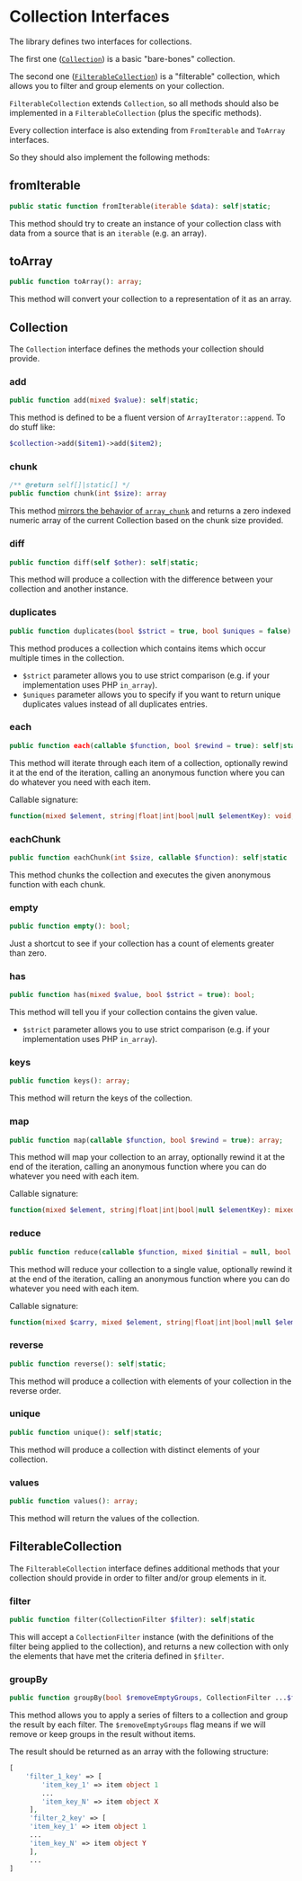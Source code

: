 # Collection Interfaces

The library defines two interfaces for collections.

The first one ([`Collection`](../src/Collection.php)) is a basic "bare-bones" collection.

The second one ([`FilterableCollection`](../src/FilterableCollection.php)) is a "filterable" collection, which allows you to filter and group elements on your collection.

`FilterableCollection` extends `Collection`, so all methods should also be implemented in a `FilterableCollection` (plus the specific methods).  

Every collection interface is also extending from `FromIterable` and `ToArray` interfaces. 

So they should also implement the following methods:

## fromIterable

```php
public static function fromIterable(iterable $data): self|static;
```

This method should try to create an instance of your collection class with data from a source that is an `iterable` (e.g. an array).

## toArray

```php
public function toArray(): array;
```

This method will convert your collection to a representation of it as an array.

## Collection

The `Collection` interface defines the methods your collection should provide.

### add

```php
public function add(mixed $value): self|static;
```

This method is defined to be a fluent version of `ArrayIterator::append`. To do stuff like:

```php
$collection->add($item1)->add($item2);
```

### chunk

```php
/** @return self[]|static[] */
public function chunk(int $size): array
```

This method [mirrors the behavior of `array_chunk`](https://www.php.net/manual/function.array-chunk.php) and returns a zero indexed numeric array of the current Collection based on the chunk size provided.

### diff

```php
public function diff(self $other): self|static;
```

This method will produce a collection with the difference between your collection and another instance.

### duplicates

```php
public function duplicates(bool $strict = true, bool $uniques = false): self|static;
```

This method produces a collection which contains items which occur multiple times in the collection.

- `$strict` parameter allows you to use strict comparison (e.g. if your implementation uses PHP `in_array`).
- `$uniques` parameter allows you to specify if you want to return unique duplicates values instead of all duplicates entries.

### each

```php
public function each(callable $function, bool $rewind = true): self|static;
```

This method will iterate through each item of a collection, optionally rewind it at the end of the iteration, calling an anonymous function where you can do whatever you need with each item.

Callable signature:

```php
function(mixed $element, string|float|int|bool|null $elementKey): void;
```

### eachChunk

```php
public function eachChunk(int $size, callable $function): self|static
```

This method chunks the collection and executes the given anonymous function with each chunk.

### empty

```php
public function empty(): bool;
```

Just a shortcut to see if your collection has a count of elements greater than zero.

### has

```php
public function has(mixed $value, bool $strict = true): bool;
```

This method will tell you if your collection contains the given value.
 
- `$strict` parameter allows you to use strict comparison (e.g. if your implementation uses PHP `in_array`).

### keys

```php
public function keys(): array;
```

This method will return the keys of the collection.

### map

```php
public function map(callable $function, bool $rewind = true): array;
```

This method will map your collection to an array, optionally rewind it at the end of the iteration, calling an anonymous function where you can do whatever you need with each item.

Callable signature:

```php
function(mixed $element, string|float|int|bool|null $elementKey): mixed;
```

### reduce

```php
public function reduce(callable $function, mixed $initial = null, bool $rewind = true): mixed;
```

This method will reduce your collection to a single value, optionally rewind it at the end of the iteration, calling an anonymous function where you can do whatever you need with each item.

Callable signature:

```php
function(mixed $carry, mixed $element, string|float|int|bool|null $elementKey): mixed;
```

### reverse

```php
public function reverse(): self|static;
```

This method will produce a collection with elements of your collection in the reverse order.

### unique

```php
public function unique(): self|static;
```

This method will produce a collection with distinct elements of your collection.

### values

```php
public function values(): array;
```

This method will return the values of the collection.

## FilterableCollection

The `FilterableCollection` interface defines additional methods that your collection should provide in order to filter and/or group elements in it.

### filter

```php
public function filter(CollectionFilter $filter): self|static
```

This will accept a `CollectionFilter` instance (with the definitions of the filter being applied to the collection), and returns a new collection with only the elements that have met the criteria defined in `$filter`.

### groupBy

```php
public function groupBy(bool $removeEmptyGroups, CollectionFilter ...$filters): array
```

This method allows you to apply a series of filters to a collection and group the result by each filter. The `$removeEmptyGroups` flag means if we will remove or keep groups in the result without items.

The result should be returned as an array with the following structure:

```php
[
    'filter_1_key' => [
        'item_key_1' => item object 1
        ...
        'item_key_N' => item object X
     ],
     'filter_2_key' => [
     'item_key_1' => item object 1
     ...
     'item_key_N' => item object Y
     ],
     ...
]
```
